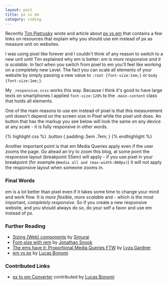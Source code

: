 ```yaml
---
layout: post
title: px vs em
category: coding
---
```


Recently [Tim Pietrusky](http://timpietrusky.com) wrote and article about [px vs em](http://timpietrusky.com/i-love-r-emmmmmm-because-px-suck) that contains a few links on resources that explain why you should use em instead of px as measure unit on websites.

I was using pixel like forever and I couldn't think of any reason to switch to a new unit until Tim explained why em is better: *em is more responsive and it is scalable*.
In fact when you switch from pixel to em you'll feel like working on a completely new Level. The fact you can scale all elements of your website by simply passing a new value to `:root {font-size:1em;}` or `body {font-size:1em;}`.

My `_responsive.scss` works this way. Because I think it's good to have large texts on smartphones I applied `font-size:120%` to the `.main-content` class that holds all elements.

One of the main reasons to use em instead of pixel is that this measurement unit doesn't depend on the screen size in Pixel while the pixel unit does. An button that has the markup you see below will look the same on any device at any scale - it is fully responsive in other words.

{% highlight css %}
.button {
	padding:.5em .7em;
}
{% endhighlight %}

Another important point is that em Media Queries apply even if the user zooms the page. Go ahead an try to zoom this blog, at some point the responsive layout (breakpoint 55em) will apply - if you use pixel in your breakpoint (for example `@media all and (max-width:800px)`) it will not apply the responsive layout when someone zooms in.

### Final Words
em is a lot better than pixel even if it takes some time to change your mind and work flow. It is *more flexible*, *more scalable* and - which is the most important, *completely responsive*.
So if you create a new responsive website, and you should always do so, do your self a favor and use em instead of px.

<div class="further-reading">
<h3 class="further-reading--headline">Further Reading</h3>
<ul class="further-reading--list">
	<li><a href="ttps://medium.com/front-end-development/8f433689736f">Sizing (Web) components</a> by <a href="http://simurai.com/">Simurai</a></li>
    <li><a href="http://snook.ca/archives/html_and_css/font-size-with-rem">Font-size with rem</a> by <a href="http://snook.ca">Jonathan Snook</a></li>
    <li><a href="http://blog.cloudfour.com/the-ems-have-it-proportional-media-queries-ftw/">The ems have it: Proportional Media Queries FTW</a> by <a href="http://blog.cloudfour.com/author/lyza-gardner/">Lyza Gardner</a></li>
    <li><a href="http://codepen.io/LukyVj/blog/em-vs-px">em vs px</a> by <a href="http://lucasbonomi.com/">Lucas Bonomi</a></li>
</ul>
</div>

<div class="contributed-links">
    <h3 class="contributed-links--headline">Contributed Links</h3>
    <ul>
        <li><a href="http://pxtoem.com/">px to em Converter</a> contributed by <a href="https://twitter.com/LukyVJ">Lucas Bonomi</a></li>
    </ul>
</div>
